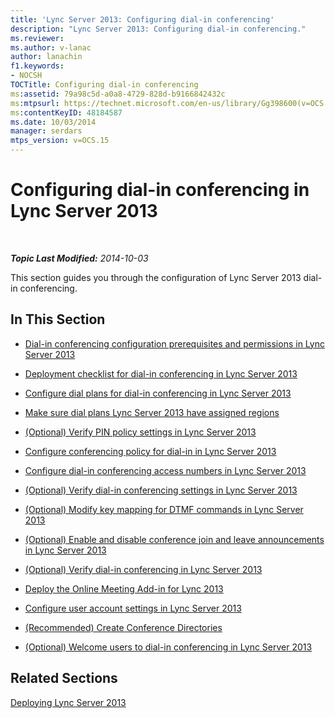 ```yaml
---
title: 'Lync Server 2013: Configuring dial-in conferencing'
description: "Lync Server 2013: Configuring dial-in conferencing."
ms.reviewer: 
ms.author: v-lanac
author: lanachin
f1.keywords:
- NOCSH
TOCTitle: Configuring dial-in conferencing
ms:assetid: 79a98c5d-a0a8-4729-828d-b9166842432c
ms:mtpsurl: https://technet.microsoft.com/en-us/library/Gg398600(v=OCS.15)
ms:contentKeyID: 48184587
ms.date: 10/03/2014
manager: serdars
mtps_version: v=OCS.15
---
```


# Configuring dial-in conferencing in Lync Server 2013

<div data-xmlns="http://www.w3.org/1999/xhtml">

<div class="topic" data-xmlns="http://www.w3.org/1999/xhtml" data-msxsl="urn:schemas-microsoft-com:xslt" data-cs="https://msdn.microsoft.com/">

<div data-asp="https://msdn2.microsoft.com/asp">



</div>

<div id="mainSection">

<div id="mainBody">

<span> </span>

_**Topic Last Modified:** 2014-10-03_

This section guides you through the configuration of Lync Server 2013 dial-in conferencing.

<div>

## In This Section

  - [Dial-in conferencing configuration prerequisites and permissions in Lync Server 2013](lync-server-2013-dial-in-conferencing-configuration-prerequisites-and-permissions.md)

  - [Deployment checklist for dial-in conferencing in Lync Server 2013](lync-server-2013-deployment-checklist-for-dial-in-conferencing.md)

  - [Configure dial plans for dial-in conferencing in Lync Server 2013](lync-server-2013-configure-dial-plans-for-dial-in-conferencing.md)

  - [Make sure dial plans Lync Server 2013 have assigned regions](lync-server-2013-make-sure-dial-plans-have-assigned-regions.md)

  - [(Optional) Verify PIN policy settings in Lync Server 2013](lync-server-2013-optional-verify-pin-policy-settings.md)

  - [Configure conferencing policy for dial-in in Lync Server 2013](lync-server-2013-configure-conferencing-policy-for-dial-in.md)

  - [Configure dial-in conferencing access numbers in Lync Server 2013](lync-server-2013-configure-dial-in-conferencing-access-numbers.md)

  - [(Optional) Verify dial-in conferencing settings in Lync Server 2013](lync-server-2013-optional-verify-dial-in-conferencing-settings.md)

  - [(Optional) Modify key mapping for DTMF commands in Lync Server 2013](lync-server-2013-optional-modify-key-mapping-for-dtmf-commands.md)

  - [(Optional) Enable and disable conference join and leave announcements in Lync Server 2013](lync-server-2013-optional-enable-and-disable-conference-join-and-leave-announcements.md)

  - [(Optional) Verify dial-in conferencing in Lync Server 2013](lync-server-2013-optional-verify-dial-in-conferencing.md)

  - [Deploy the Online Meeting Add-in for Lync 2013](lync-server-2013-deploy-the-online-meeting-add-in-for-lync-2013.md)

  - [Configure user account settings in Lync Server 2013](lync-server-2013-configure-user-account-settings.md)

  - [(Recommended) Create Conference Directories](recommended-create-conference-directories.md)

  - [(Optional) Welcome users to dial-in conferencing in Lync Server 2013](lync-server-2013-optional-welcome-users-to-dial-in-conferencing.md)

</div>

<div>

## Related Sections

[Deploying Lync Server 2013](lync-server-2013-deploying-lync-server.md)

</div>

</div>

<span> </span>

</div>

</div>

</div>

